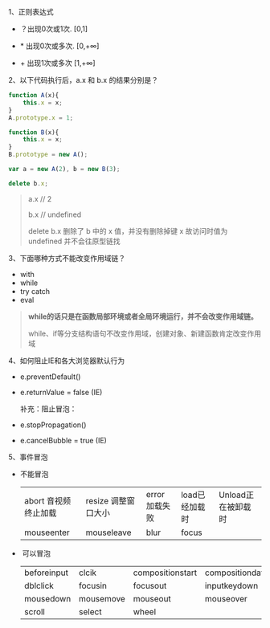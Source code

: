 1、正则表达式

* ？出现0次或1次.  [0,1]

* \* 出现0次或多次.  [0,+∞]

* \+ 出现1次或多次  [1,+∞]

  

2、以下代码执行后，a.x 和 b.x 的结果分别是？

```javascript
function A(x){
    this.x = x;
}
A.prototype.x = 1;

function B(x){
    this.x = x;
}
B.prototype = new A();

var a = new A(2), b = new B(3);

delete b.x;
```

> a.x  // 2
>
> b.x // undefined
>
> delete b.x 删除了 b 中的 x 值，并没有删除掉键 x 故访问时值为 undefined 并不会往原型链找



3、下面哪种方式不能改变作用域链？

* with
* while
* try catch
* eval

> **while的话只是在函数局部环境或者全局环境运行，并不会改变作用域链。**
>
> while、if等分支结构语句不改变作用域，创建对象、新建函数肯定改变作用域



4、如何阻止IE和各大浏览器默认行为

* e.preventDefault()

* e.returnValue = false (IE)

  补充：阻止冒泡：

* e.stopPropagation()

* e.cancelBubble = true (IE)

  

5、事件冒泡

* 不能冒泡

  |                      |                     |                |                |                    |
  | -------------------- | ------------------- | -------------- | -------------- | ------------------ |
  | abort 音视频终止加载 | resize 调整窗口大小 | error 加载失败 | load已经加载时 | Unload正在被卸载时 |
  | mouseenter           | mouseleave          | blur           | focus          |                    |

* ​	可以冒泡

  |             |           |                  |                 |                |
  | ----------- | --------- | ---------------- | --------------- | -------------- |
  | beforeinput | clcik     | compositionstart | compositiondate | compositionend |
  | dblclick    | focusin   | focusout         | inputkeydown    | keyup          |
  | mousedown   | mousemove | mouseout         | mouseover       | mouseup        |
  | scroll      | select    | wheel            |                 |                |

  

